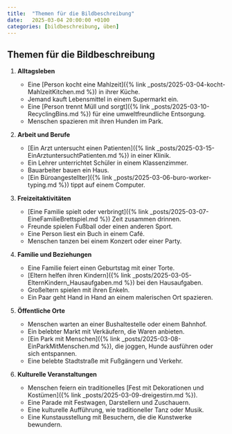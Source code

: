 ```yaml
---
title:  "Themen für die Bildbeschreibung"
date:   2025-03-04 20:00:00 +0100
categories: [bildbeschreibung, üben]
---
```

## Themen für die Bildbeschreibung

1. **Alltagsleben**
   - Eine [Person kocht eine Mahlzeit]({% link _posts/2025-03-04-kocht-MahlzeitKitchen.md %}) in ihrer Küche.
   - Jemand kauft Lebensmittel in einem Supermarkt ein.
   - Eine [Person trennt Müll und sorgt]({% link _posts/2025-03-10-RecyclingBins.md %}) für eine umweltfreundliche Entsorgung.
   - Menschen spazieren mit ihren Hunden im Park.

2. **Arbeit und Berufe**
   - [Ein Arzt untersucht einen Patienten]({% link _posts/2025-03-15-EinArztuntersuchtPatienten.md %}) in einer Klinik.
   - Ein Lehrer unterrichtet Schüler in einem Klassenzimmer.
   - Bauarbeiter bauen ein Haus.
   - [Ein Büroangestellter]({% link _posts/2025-03-06-buro-worker-typing.md %}) tippt auf einem Computer.

3. **Freizeitaktivitäten**
   - [Eine Familie spielt oder verbringt]({% link _posts/2025-03-07-EineFamilieBrettspiel.md %}) Zeit zusammen drinnen.
   - Freunde spielen Fußball oder einen anderen Sport.
   - Eine Person liest ein Buch in einem Café.
   - Menschen tanzen bei einem Konzert oder einer Party.

4. **Familie und Beziehungen**
   - Eine Familie feiert einen Geburtstag mit einer Torte.
   - [Eltern helfen ihren Kindern]({% link _posts/2025-03-05-ElternKindern_Hausaufgaben.md %}) bei den Hausaufgaben.
   - Großeltern spielen mit ihren Enkeln.
   - Ein Paar geht Hand in Hand an einem malerischen Ort spazieren.

5. **Öffentliche Orte**
   - Menschen warten an einer Bushaltestelle oder einem Bahnhof.
   - Ein belebter Markt mit Verkäufern, die Waren anbieten.
   - [Ein Park mit Menschen]({% link _posts/2025-03-08-EinParkMitMenschen.md %}), die joggen, Hunde ausführen oder sich entspannen. 
   - Eine belebte Stadtstraße mit Fußgängern und Verkehr.

6. **Kulturelle Veranstaltungen**
   - Menschen feiern ein traditionelles [Fest mit Dekorationen und Kostümen]({% link _posts/2025-03-09-dreigestirn.md %}).
   - Eine Parade mit Festwagen, Darstellern und Zuschauern.
   - Eine kulturelle Aufführung, wie traditioneller Tanz oder Musik.
   - Eine Kunstausstellung mit Besuchern, die die Kunstwerke bewundern.